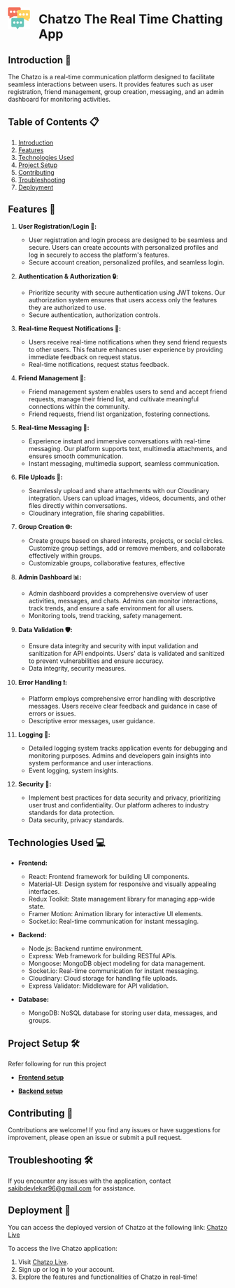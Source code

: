 <div style="display: flex; align-items: center;">
  <img src="client/public/react.png" width="50" height="50" style="margin-right: 20px;" />
  <h1 style="margin-bottom: 0;">Chatzo The Real Time Chatting App
</h1>
</div>

## Introduction 🌟

The Chatzo is a real-time communication platform designed to facilitate seamless interactions between users. It provides features such as user registration, friend management, group creation, messaging, and an admin dashboard for monitoring activities.

## Table of Contents 📋

1. [Introduction](#introduction)
2. [Features](#features)
3. [Technologies Used](#technologies-used)
4. [Project Setup](#project-setup)
5. [Contributing](#contributing)
6. [Troubleshooting](#troubleshooting)
7. [Deployment](#deployment)

## Features 🌈

1. **User Registration/Login 🚪:**

   - User registration and login process are designed to be seamless and secure. Users can create accounts with personalized profiles and log in securely to access the platform's features.
   - Secure account creation, personalized profiles, and seamless login.

2. **Authentication & Authorization 🔒:**

   - Prioritize security with secure authentication using JWT tokens. Our authorization system ensures that users access only the features they are authorized to use.
   - Secure authentication, authorization controls.

3. **Real-time Request Notifications 📩:**

   - Users receive real-time notifications when they send friend requests to other users. This feature enhances user experience by providing immediate feedback on request status.
   - Real-time notifications, request status feedback.

4. **Friend Management 👫:**

   - Friend management system enables users to send and accept friend requests, manage their friend list, and cultivate meaningful connections within the community.
   - Friend requests, friend list organization, fostering connections.

5. **Real-time Messaging 💬:**

   - Experience instant and immersive conversations with real-time messaging. Our platform supports text, multimedia attachments, and ensures smooth communication.
   - Instant messaging, multimedia support, seamless communication.

6. **File Uploads 📁:**

   - Seamlessly upload and share attachments with our Cloudinary integration. Users can upload images, videos, documents, and other files directly within conversations.
   - Cloudinary integration, file sharing capabilities.

7. **Group Creation 🌐:**

   - Create groups based on shared interests, projects, or social circles. Customize group settings, add or remove members, and collaborate effectively within groups.
   - Customizable groups, collaborative features, effective

8. **Admin Dashboard 📊:**

   - Admin dashboard provides a comprehensive overview of user activities, messages, and chats. Admins can monitor interactions, track trends, and ensure a safe environment for all users.
   - Monitoring tools, trend tracking, safety management.

9. **Data Validation 🛡️:**

   - Ensure data integrity and security with input validation and sanitization for API endpoints. Users' data is validated and sanitized to prevent vulnerabilities and ensure accuracy.
   - Data integrity, security measures.

10. **Error Handling ❗:**

    - Platform employs comprehensive error handling with descriptive messages. Users receive clear feedback and guidance in case of errors or issues.
    - Descriptive error messages, user guidance.

11. **Logging 📝:**

    - Detailed logging system tracks application events for debugging and monitoring purposes. Admins and developers gain insights into system performance and user interactions.
    - Event logging, system insights.

12. **Security 🔐:**

    - Implement best practices for data security and privacy, prioritizing user trust and confidentiality. Our platform adheres to industry standards for data protection.
    - Data security, privacy standards.

## Technologies Used 💻

- **Frontend:**

  - React: Frontend framework for building UI components.
  - Material-UI: Design system for responsive and visually appealing interfaces.
  - Redux Toolkit: State management library for managing app-wide state.
  - Framer Motion: Animation library for interactive UI elements.
  - Socket.io: Real-time communication for instant messaging.

- **Backend:**

  - Node.js: Backend runtime environment.
  - Express: Web framework for building RESTful APIs.
  - Mongoose: MongoDB object modeling for data management.
  - Socket.io: Real-time communication for instant messaging.
  - Cloudinary: Cloud storage for handling file uploads.
  - Express Validator: Middleware for API validation.

- **Database:**
  - MongoDB: NoSQL database for storing user data, messages, and groups.

## Project Setup 🛠️

Refer following for run this project

- **[Frontend setup](./client/README.md)**

- **[Backend setup](./server/README.md)**

## Contributing 🌱

Contributions are welcome! If you find any issues or have suggestions for improvement, please open an issue or submit a pull request.

## Troubleshooting 🛠️

If you encounter any issues with the application, contact [sakibdevlekar96@gmail.com](mailto:sakibdevlekar96@gmail.com) for assistance.

## Deployment 🚀

You can access the deployed version of Chatzo at the following link:
[Chatzo Live](https://your-deployment-link.com)

To access the live Chatzo application:

1. Visit [Chatzo Live](https://your-deployment-link.com).
2. Sign up or log in to your account.
3. Explore the features and functionalities of Chatzo in real-time!

